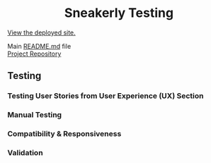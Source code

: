 <h1 align="center">Sneakerly Testing</h1>

[View the deployed site.](https://ms4-sneakerly.herokuapp.com/)

Main [README.md](README.md) file<br>
[Project Repository](https://github.com/adowlin/project-4-sneakerly)

## Testing
### Testing User Stories from User Experience (UX) Section


### Manual Testing


### Compatibility & Responsiveness


### Validation
